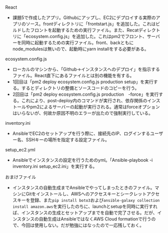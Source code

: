 React
- 課題5で作成したアプリ。Githubにアップし、EC2にデプロイする実際のアプリのソース。frontディレクトリに「frontstart.js」を追加した。これはビルドしたフロントを起動するための実行ファイル。また、Recatディレクトリに「ecosystem.config.js」を追加した。これはpm2でフロント、サーバーを同時に起動するための実行ファイル。front、backともにnode_modulesは無いので、起動時にyarn installをする必要がある。

ecosystem.config.js
- ローカルのマシンから、「Github→インスタンスへのデプロイ」を指示するファイル。React直下にあるファイルとは別の機能を有する。
- 1回目は「pm2 deploy ecosystem.config.js production setup」を実行する。するとディレクトリの整備とソースコードのコピーを行う。
- 2回目は「pm2 deploy ecosystem.config.js production　-force」を実行する。これにより、post-deploy内のコマンドが実行され、依存関係のインストールやpm2によるサーバーの起動が実行される。通常はforceオプションはいらないが、何故か原因不明のエラーが出たので強制実行している。

inventory.ini
- AnsibleでEC2のセットアップを行う際に、接続先のIP、ログインするユーザー名、SSHキーの場所を指定する設定ファイル。

setup_ec2.yml
- Ansibleでインスタンスの設定を行うためのyml。「Ansible-playbook -i inventory.ini setup_ec2.ini」を実行する。

おまけファイル
- インスタンスの自動生成までAnsibleでやってしまったときのファイル。マシンにGitをインストールし、AWSへのアクセスキーとシークレットアクセスキーを登録、また`pip install boto3`および`ansible-galaxy collection install amazon.aws`を実行したのちに、launchとsetupを同時に実行すれば、インスタンスの生成とセットアップまでを自動で完了させる。だが、インスタンスの自動生成はAnsibleではなくAWS Cloud formationで行うので、今回は使用しない。だが勉強にはなったので一応残しておく。